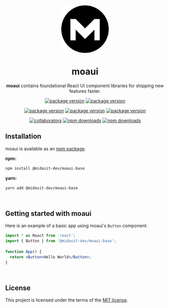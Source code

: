 <!-- markdownlint-disable-next-line -->
<br />
<p align="center">
  <a href="https://midasit.com/" rel="noopener" target="_blank"><img width="150" src="https://raw.githubusercontent.com/midasit-dev/moaui-fixed-repo/main/svg/logo_circle_30p.svg" alt="moaui logo"></a>
</p>

<h1 align="center">moaui</h1>

<p align="center">
  <b>moaui</b> contains foundational React UI component libraries for shipping new features faster.
</p>

<div align="center">

[![package version](https://img.shields.io/github/package-json/v/midasit-dev/moaui
)](https://www.github.com/midasit-dev/moaui)
[![package version](https://img.shields.io/github/package-json/v/midasit-dev/moaui/dev
)](https://www.github.com/midasit-dev/moaui)

[![package version](https://img.shields.io/github/forks/midasit-dev/moaui
)](https://www.github.com/midasit-dev/moaui)
[![package version](https://img.shields.io/github/stars/midasit-dev/moaui
)](https://www.github.com/midasit-dev/moaui)
[![package version](https://img.shields.io/github/watchers/midasit-dev/moaui
)](https://www.github.com/midasit-dev/moaui)

[![collaborators](https://img.shields.io/npm/collaborators/%40midasit-dev%2Fmoaui
)](https://www.npmjs.com/package/@midasit-dev/moaui)
[![npm downloads](https://img.shields.io/npm/dw/%40midasit-dev%2Fmoaui
)](https://www.npmjs.com/package/@midasit-dev/moaui)
[![npm downloads](https://img.shields.io/npm/dy/%40midasit-dev%2Fmoaui
)](https://www.npmjs.com/package/@midasit-dev/moaui)

</div>

## Installation

moaui is available as an [npm package](https://www.npmjs.com/package/@midasit-dev/moaui-base).

**npm:**

```bash
npm install @midasit-dev/moaui-base
```

**yarn:**

```bash
yarn add @midasit-dev/moaui-base
```

<br />

## Getting started with moaui

Here is an example of a basic app using moaui's `Button` component:

```jsx
import * as React from 'react';
import { Button } from '@midasit-dev/moaui-base';

function App() {
  return <Button>Hello World</Button>;
}
```

<br />

## License

This project is licensed under the terms of the
[MIT license](/LICENSE).
